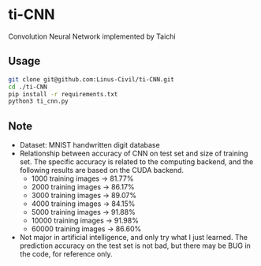 # ti-CNN
Convolution Neural Network implemented by Taichi

## Usage
```bash
git clone git@github.com:Linus-Civil/ti-CNN.git
cd ./ti-CNN
pip install -r requirements.txt
python3 ti_cnn.py
```

## Note
- Dataset: MNIST handwritten digit database
- Relationship between accuracy of CNN on test set and size of training set. The specific accuracy is related to the computing backend, and the following results are based on the CUDA backend.
	- 1000 training images &rarr; 81.77%
	- 2000 training images &rarr; 86.17%
	- 3000 training images &rarr;  89.07%
	- 4000 training images &rarr; 84.15%
	- 5000 training images  &rarr; 91.88%
	- 10000  training images  &rarr; 91.98%
	- 60000  training images  &rarr; 86.60%
- Not major in artificial intelligence, and only try what I just learned. The prediction accuracy on the test set is not bad, but there may be BUG in the code, for reference only.

